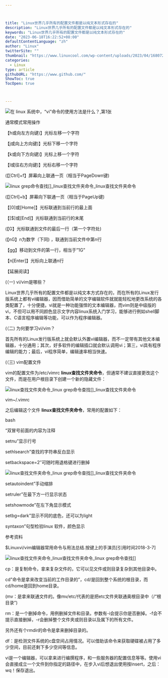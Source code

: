 ```yaml
---



title: "Linux世界几乎所有的配置文件都是以纯文本形式存在的"
description: "Linux世界几乎所有的配置文件都是以纯文本形式存在的"
keywords: "Linux世界几乎所有的配置文件都是以纯文本形式存在的"
date: "2023-06-18T16:22:52+08:00"
defaultContentLanguage: "zh"
author: "Linux"
twitterSite: ""
thumbnail: "https://www.linuxcool.com/wp-content/uploads/2023/04/1680725109532_0.jpg"
categories:
  - Linux
type: article
githubURL: "https://www.github.com/"
ShowToc: true
TocOpen: true



---
```


![在 linux 系统中，“vi”命令的使用方法是什么？,第1张](https://www.linuxcool.com/wp-content/uploads/2023/04/1680725109532_0.jpg)

通常模式常用操作

【h或向左方向键)】光标左移一个字符

【j或向上方向键)】光标下移一个字符

【k或向下方向键)】光标上移一个字符

【l或往右方向键)】光标右移一个字符

(【[Ctrl]+f】屏幕向上联通一页（相当于PageDown键) 

![linux grep命令查找[]_linux查找文件夹命令_linux查找文件夹命令](https://www.linuxcool.com/wp-content/uploads/2023/04/1680725109532_1.jpg)

(【[Ctrl]+b】屏幕向下联通一页（相当于PageUp键) 

【[0]或[Home]】光标联通到当前行的最上面

【[$]或[End]】光标联通到当前行的末尾

(【G】光标联通到文件的最后一行（第一个字符处) 

(【nG】n为数字（下同) ，联通到当前文件中第n行

【gg】移动到文件的第一行，相当于”1G”

【n[Enter]】光标向上联通n行

【延展阅读】

(（一) vi/vim是哪些？

Linux世界几乎所有的配置文件都是以纯文本方式存在的，而在所有的Linux发行版系统上都有vi编辑器，因而借助简单的文字编辑软件就就能轻松地更改系统的各类配置了，十分便捷。vi就是一种功能强悍的文本编辑器，而vim则是中级版的vi，不但可以用不同颜色显示文字内容linux系统入门学习，能够进行例如shell脚本、C语言程序编辑等功能，可以作为程序编辑器。

(（二) 为何要学习vi/vim？

首先所有的Linux发行版系统上就会默认外置vi编辑器，而不一定带有其他文本编辑器，十分通用；其次，好多软件的编辑插口就会默认调用vi；第三，vi具有程序编辑的能力；最后，vi程序简单，编辑速率相当快速。

(（三) vim配置文件

vim的配置文件为/etc/vimrc **linux查找文件夹命令**，但通常不建议直接更改这个文件，而是在用户根目录下创建一个新的隐藏文件：

![linux查找文件夹命令_linux grep命令查找[]_linux查找文件夹命令](https://www.linuxcool.com/wp-content/uploads/2023/04/1680725109532_2.jpg)

vim~/.vimrc

之后编辑这个文件 **linux查找文件夹命令**，常用的配置如下：

bash

“双冒号前面的内容为注释

setnu”显示行号

sethlsearch”查找的字符串反白显示

setbackspace=2″可随时用退格键进行删掉

![linux查找文件夹命令_linux grep命令查找[]_linux查找文件夹命令](https://www.linuxcool.com/wp-content/uploads/2023/04/1680725109532_3.png)

setautoindent”手动缩排

setruler”在最下方一行显示状态

setshowmode”在左下角显示模式

setbg=dark”显示不同的底色，还可以为light

syntaxon”句型检验linux 软件，颜色显示

参考资料

$Linuxvi/vim编辑器常用命令与用法总结.按键上的手演员[引用时间2018-3-7]

![linux查找文件夹命令_linux查找文件夹命令_linux grep命令查找[]](https://www.linuxcool.com/wp-content/uploads/2023/04/1680725109532_4.jpg)

cp：是复制命令，拿来复杂文件的，它可以见文件或则目录复杂到其他目录中。

cd”命令是拿来改变当前的工作目录的”，cd/是回到整个系统的根目录，而cd/home是回到home目录。

(mv：是拿来联通文件的。像mv/etc/代表的是把etc文件夹联通奥根目录中（/“根目录”) 

rm：是一个删掉命令，用例删掉文件和目录。参数有-i会提示你是否删掉。-f会不提示直接删掉，-r会删掉整个文件夹或则目录以及属下的所有文件。

另外还有个rmdir的命令是拿来删掉目录的。

df：是检测文件系统的c盘空间占用情况。可以借助该命令来获取硬碟被占用了多少空间，目前还剩下多少空间等信息。

vi是一个编辑器，可以拿来进行编撰程序，和一些服务器的配置信息等等。使用vi会直接成立一个文件到你指定的路径中，在步入vi后想退出使用按insert，之后：wq！保存退出。